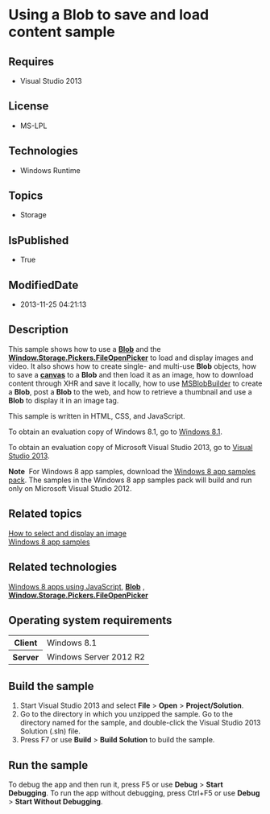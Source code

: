 # Using a Blob to save and load content sample
## Requires
* Visual Studio 2013
## License
* MS-LPL
## Technologies
* Windows Runtime
## Topics
* Storage
## IsPublished
* True
## ModifiedDate
* 2013-11-25 04:21:13
## Description

<div id="mainSection">
<p>This sample shows how to use a <a href="http://msdn.microsoft.com/library/windows/apps/hh453178">
<b>Blob</b></a> and the <a href="http://msdn.microsoft.com/library/windows/apps/br207847">
<b>Window.Storage.Pickers.FileOpenPicker</b></a> to load and display images and video. It also shows how to create single- and multi-use
<b>Blob</b> objects, how to save a <a href="http://msdn.microsoft.com/library/windows/apps/hh465734">
<b>canvas</b></a> to a <b>Blob</b> and then load it as an image, how to download content through XHR and save it locally, how to use
<a href="http://msdn.microsoft.com/library/windows/apps/hh779016">MSBlobBuilder</a> to create a
<b>Blob</b>, post a <b>Blob</b> to the web, and how to retrieve a thumbnail and use a
<b>Blob</b> to display it in an image tag. </p>
<p>This sample is written in HTML, CSS, and JavaScript.</p>
<p>To obtain an evaluation copy of Windows&nbsp;8.1, go to <a href="http://go.microsoft.com/fwlink/p/?linkid=301696">
Windows&nbsp;8.1</a>.</p>
<p>To obtain an evaluation copy of Microsoft Visual Studio&nbsp;2013, go to <a href="http://go.microsoft.com/fwlink/p/?linkid=301697">
Visual Studio&nbsp;2013</a>.</p>
<p></p>
<p class="note"><b>Note</b>&nbsp;&nbsp;For Windows&nbsp;8 app samples, download the <a href="http://go.microsoft.com/fwlink/p/?LinkId=301698">
Windows&nbsp;8 app samples pack</a>. The samples in the Windows&nbsp;8 app samples pack will build and run only on Microsoft Visual Studio&nbsp;2012.</p>
<p></p>
<h2><a id="related_topics"></a>Related topics</h2>
<dl><dt><a href="http://msdn.microsoft.com/library/windows/apps/hh465499">How to select and display an image</a>
</dt><dt><a href="http://go.microsoft.com/fwlink/p/?LinkID=227694">Windows 8 app samples</a>
</dt></dl>
<h2>Related technologies</h2>
<a href="http://msdn.microsoft.com/library/windows/apps/br211385">Windows 8 apps using JavaScript</a>,
<a href="http://msdn.microsoft.com/library/windows/apps/hh453178"><b>Blob</b></a> ,
<a href="http://msdn.microsoft.com/library/windows/apps/br207847"><b>Window.Storage.Pickers.FileOpenPicker</b></a>
<h2>Operating system requirements</h2>
<table>
<tbody>
<tr>
<th>Client</th>
<td><dt>Windows&nbsp;8.1 </dt></td>
</tr>
<tr>
<th>Server</th>
<td><dt>Windows Server&nbsp;2012&nbsp;R2 </dt></td>
</tr>
</tbody>
</table>
<h2>Build the sample</h2>
<ol>
<li>Start Visual Studio&nbsp;2013 and select <b>File</b> &gt; <b>Open</b> &gt; <b>Project/Solution</b>.
</li><li>Go to the directory in which you unzipped the sample. Go to the directory named for the sample, and double-click the Visual Studio&nbsp;2013 Solution (.sln) file.
</li><li>Press F7 or use <b>Build</b> &gt; <b>Build Solution</b> to build the sample. </li></ol>
<h2>Run the sample</h2>
<p>To debug the app and then run it, press F5 or use <b>Debug</b> &gt; <b>Start Debugging</b>. To run the app without debugging, press Ctrl&#43;F5 or use
<b>Debug</b> &gt; <b>Start Without Debugging</b>.</p>
</div>

